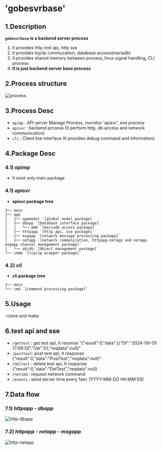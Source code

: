 # 'gobesvrbase'
## 1.Description
**`gobesvrbase` is a backend server process**
1. It provides http rest api, http sse
2. It provides tcp/ip commucation, database access(mariadb)
3. It provides shared memory between process, linux signal handling, CLI process
4. **It is just backend server base process**

## 2.Process structure
![process](https://github.com/user-attachments/assets/26749e12-674f-4c95-a1c8-b85fc67f2eef)

## 3.Process Desc
* `apimp` : API server Manage Process, mornitor 'apisvr', exe process
* `apisvr` : backend prcoess (It perform http, db access and network communication)
* `cli` : Client line interface (It provides debug command and information)

## 4.Package Desc
### 4.1) *apimp*
* It exist only main package

### 4.1) *apisvr*
* **apisvr package tree**
```
├── main
├── app
│   ├── appmodel `[global model package]`
│   ├── dbapp `[Database interface package]`
│   │   └── mdb `[mariadb access package]`
│   ├── httpapp `[http api, sse package]`
│   ├── msgapp `[network message processing package]`
│   ├── netapp `[network communication, httpapp-netapp and netapp-msgapp channel management package]`
│   └── objdb `[Object management package]`
└── comm `[tcp/ip wrapper package]`
```
### 4.2) *cli*
* **cli package tree**
```
├── main
└── cmd `[command processing package]`
```

## 5.Usage
-clone and make

## 6.test api and sse
* `/gettest` : get test api, It resonse "{"result":0,"data":[{"Dt":"2024-08-05 17:09:33","Val":1}],"reqdata":null}"
* `/posttest`: post test api, It response {"result":0,"data":"PostTest","reqdata":null}" 
* `/deltest` : delete test api, It response {"result":0,"data":"DelTest","reqdata":null}
* `/netcmd`  : request network command
* `/events`  : send server time every 1sec (YYYY-MM-DD HH:MM:SS)

## 7.Data flow
### 7.1) *httpapp - dbapp*
![http-dbapp](https://github.com/user-attachments/assets/7bed880c-79f6-4341-8cac-8281b0a60794)

### 7.2) *httpapp - netapp - msgapp*
![http-netapp](https://github.com/user-attachments/assets/ccd3a2fd-0341-44ff-a642-70fa66aca3ab)
